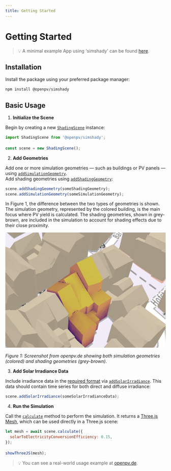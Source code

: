 ```yaml
---
title: Getting Started
---
```


# Getting Started

> 💡 A minimal example App using 'simshady' can be found [here](https://github.com/open-pv/minimalApp).

## Installation

Install the package using your preferred package manager:

```bash
npm install @openpv/simshady
```

## Basic Usage

1. **Initialize the Scene**

Begin by creating a new [`ShadingScene`](/simshady/classes/index.ShadingScene.html) instance:

```javascript
import ShadingScene from '@openpv/simshady';

const scene = new ShadingScene();
```

2. **Add Geometries**

Add one or more simulation geometries — such as buildings or PV panels — using [`addSimulationGeometry`](/simshady/classes/index.ShadingScene.html#addsimulationgeometry).  
Add shading geometries using [`addShadingGeometry`](/simshady/classes/index.ShadingScene.html#addshadinggeometry):

```javascript
scene.addShadingGeometry(someShadingGeometry);
scene.addSimulationGeometry(someSimulationGeometry);
```

In Figure 1, the difference between the two types of geometries is shown. The simulation geometry, represented by the colored building, is the main focus where PV yield is calculated. The shading geometries, shown in grey-brown, are included in the simulation to account for shading effects due to their close proximity.

![Screenshot from openpv.de showing simulation and shading geometries](assets/screenshot-simulation-geometry.jpg)

_Figure 1: Screenshot from openpv.de showing both simulation geometries (colored) and shading geometries (grey-brown)._

3. **Add Solar Irradiance Data**

Include irradiance data in the [required format](/simshady/types/utils.SolarIrradianceData.html) via [`addSolarIrradiance`](/simshady/classes/index.ShadingScene.html#addsolarirradiance). This data should contain time series for both direct and diffuse irradiance:

```javascript
scene.addSolarIrradiance(someSolarIrradianceData);
```

4. **Run the Simulation**

Call the [`calculate`](/simshady/classes/index.ShadingScene.html#calculate) method to perform the simulation. It returns a [Three.js Mesh](https://threejs.org/docs/#api/en/objects/Mesh), which can be used directly in a Three.js scene:

```javascript
let mesh = await scene.calculate({
  solarToElectricityConversionEfficiency: 0.15,
});

showThreeJS(mesh);
```

> 💡 You can see a real-world usage example at [openpv.de](https://openpv.de).
